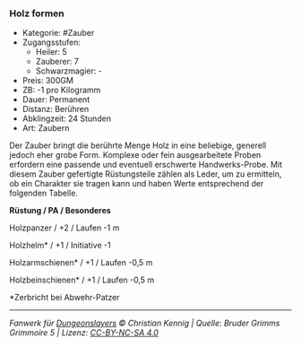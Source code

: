 ### Holz formen

- Kategorie: #Zauber
- Zugangsstufen:
  - Heiler: 5
  - Zauberer: 7
  - Schwarzmagier: -
- Preis: 300GM
- ZB: -1 pro Kilogramm
- Dauer: Permanent
- Distanz: Berühren
- Abklingzeit: 24 Stunden
- Art: Zaubern



Der Zauber bringt die berührte Menge Holz in eine beliebige, generell jedoch eher grobe Form. Komplexe oder fein ausgearbeitete Proben erfordern eine passende und eventuell erschwerte Handwerks-Probe. Mit diesem Zauber gefertigte Rüstungsteile zählen als Leder, um zu ermitteln, ob ein Charakter sie tragen kann und haben Werte entsprechend der folgenden Tabelle.



<b>Rüstung / PA / Besonderes</b>

 Holzpanzer / +2 / Laufen -1 m

 Holzhelm* / +1 / Initiative -1

 Holzarmschienen* / +1 / Laufen -0,5 m

 Holzbeinschienen* / +1 / Laufen -0,5 m



 *Zerbricht bei Abwehr-Patzer

---

_Fanwerk für [Dungeonslayers](https://www.dungeonslayers.net/) © Christian Kennig | Quelle: Bruder Grimms Grimmoire 5 | Lizenz: [CC-BY-NC-SA 4.0](https://creativecommons.org/licenses/by-nc-sa/4.0/deed.de)_
